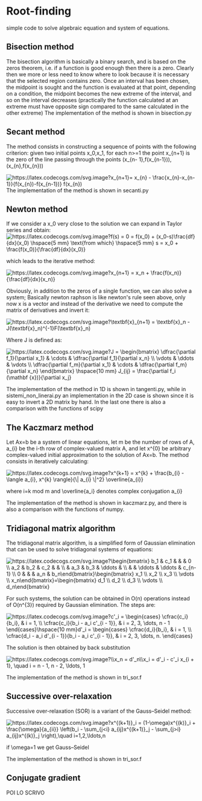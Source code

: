 # Root-finding
simple code to solve algebraic equation and system of equations.

## Bisection method
The bisection algorithm is basically a binary search, and is based on the zeros theorem, i.e. if a function is good enough then there is a zero. Clearly then we more or less need to know where to look because it is necessary that the selected region contains zero. Once an interval has been chosen, the midpoint is sought and the function is evaluated at that point, depending on a condition, the midpoint becomes the new extreme of the interval, and so on the interval decreases (practically the function calculated at an extreme must have opposite sign compared to the same calculated in the other extreme)
The implementation of the method is shown in bisection.py

## Secant method
The method consists in constructing a sequence of points with the following criterion: given two initial points x_0,x_1, for each n>=1 the point x_{n+1} is the zero of the line passing through the points (x_{n- 1},f(x_{n-1})),(x_{n},f(x_{n}))

<img src="https://latex.codecogs.com/svg.image?x_{n&plus;1}=&space;x_{n}&space;-&space;\frac{x_{n}-x_{n-1}}{f(x_{n})-f(x_{n-1})}&space;f(x_{n})" title="https://latex.codecogs.com/svg.image?x_{n+1}= x_{n} - \frac{x_{n}-x_{n-1}}{f(x_{n})-f(x_{n-1})} f(x_{n})" />
The implementation of the method is shown in secanti.py


## Newton method
If we consider a x_0 very close to the solution we can expand in Taylor series and obtain:
<img src="https://latex.codecogs.com/svg.image?f(s)&space;=&space;0&space;=&space;f(x_0)&space;&plus;&space;(x_0-s)\frac{df}{dx}(x_0)&space;\hspace{5&space;mm}&space;\text{from&space;which}&space;\hspace{5&space;mm}&space;s&space;=&space;x_0&space;&plus;&space;\frac{f(x_0)}{\frac{df}{dx}(x_0)}" title="https://latex.codecogs.com/svg.image?f(s) = 0 = f(x_0) + (x_0-s)\frac{df}{dx}(x_0) \hspace{5 mm} \text{from which} \hspace{5 mm} s = x_0 + \frac{f(x_0)}{\frac{df}{dx}(x_0)}" />

which leads to the iterative method:

<img src="https://latex.codecogs.com/svg.image?x_{n&plus;1}&space;=&space;x_n&space;&plus;&space;\frac{f(x_n)}{\frac{df}{dx}(x_n)}" title="https://latex.codecogs.com/svg.image?x_{n+1} = x_n + \frac{f(x_n)}{\frac{df}{dx}(x_n)}" />

Obviously, in addition to the zeros of a single function, we can also solve a system; Basically newton raphson is like newton's rule seen above, only now x is a vector and instead of the derivative we need to compute the matrix of derivatives and invert it:

<img src="https://latex.codecogs.com/svg.image?\textbf{x}_{n&plus;1}&space;=&space;\textbf{x}_n&space;-&space;J(\textbf{x}_n)^{-1}F(\textbf{x}_n)" title="https://latex.codecogs.com/svg.image?\textbf{x}_{n+1} = \textbf{x}_n - J(\textbf{x}_n)^{-1}F(\textbf{x}_n)" />

Where J is defined as:

<img src="https://latex.codecogs.com/svg.image?J&space;=&space;\begin{bmatrix}&space;\dfrac{\partial&space;f_1}{\partial&space;x_1}&space;&&space;\cdots&space;&&space;\dfrac{\partial&space;f_1}{\partial&space;x_n}&space;\\&space;\vdots&space;&&space;\ddots&space;&&space;\vdots&space;\\&space;\dfrac{\partial&space;f_m}{\partial&space;x_1}&space;&&space;\cdots&space;&&space;\dfrac{\partial&space;f_m}{\partial&space;x_n}&space;&space;\end{bmatrix}&space;\hspace{10&space;mm}&space;J_{ij}&space;=&space;\frac{\partial&space;f_i&space;(\mathbf&space;{x})}{\partial&space;x_j}" title="https://latex.codecogs.com/svg.image?J = \begin{bmatrix} \dfrac{\partial f_1}{\partial x_1} & \cdots & \dfrac{\partial f_1}{\partial x_n} \\ \vdots & \ddots & \vdots \\ \dfrac{\partial f_m}{\partial x_1} & \cdots & \dfrac{\partial f_m}{\partial x_n} \end{bmatrix} \hspace{10 mm} J_{ij} = \frac{\partial f_i (\mathbf {x})}{\partial x_j}" />

The implementation of the method in 1D is shown in tangenti.py, while in sistemi_non_linerai.py an implementation in the 2D case is shown since it is easy to invert a 2D matrix by hand. In the last one there is also a comparison with the functions of scipy

## The Kaczmarz method

Let Ax=b be a system of linear equations, let m be the number of rows of A, a_{i} be the i-th row of complex-valued matrix A, and let x^{0} be arbitrary complex-valued initial approximation to the solution of Ax=b. The method consists in iteratively calculating:

<img src="https://latex.codecogs.com/svg.image?x^{k&plus;1}&space;=&space;x^{k}&space;&plus;&space;\frac{b_{i}&space;-&space;\langle&space;a_{i},&space;x^{k}&space;\rangle}{\|&space;a_{i}&space;\|^2}&space;\overline{a_{i}}" title="https://latex.codecogs.com/svg.image?x^{k+1} = x^{k} + \frac{b_{i} - \langle a_{i}, x^{k} \rangle}{\| a_{i} \|^2} \overline{a_{i}}" />

where i=k mod m and \overline{a_i} denotes complex conjugation a_{i}

The implementation of the method is shown in kaczmarz.py, and there is also a comparison with the functions of numpy.

## Tridiagonal matrix algorithm
The tridiagonal matrix algorithm, is a simplified form of Gaussian elimination that can be used to solve tridiagonal systems of equations:

<img src="https://latex.codecogs.com/svg.image?\begin{bmatrix}&space;&space;&space;b_1&space;&&space;c_1&space;&&space;&space;&space;&space;&space;&space;&space;&space;&&space;&space;&space;&space;&space;&space;&space;&space;&&space;&space;0&space;&space;&space;&space;&space;&space;\\&space;&space;&space;a_2&space;&&space;b_2&space;&&space;c_2&space;&space;&space;&space;&&space;&space;&space;&space;&space;&space;&space;&space;&&space;&space;&space;&space;&space;&space;&space;&space;&space;\\&space;&space;&space;&space;&space;&space;&space;&&space;a_3&space;&&space;b_3&space;&space;&space;&space;&&space;\ddots&space;&&space;&space;&space;&space;&space;&space;&space;&space;&space;\\&space;&space;&space;&space;&space;&space;&space;&&space;&space;&space;&space;&space;&&space;\ddots&space;&&space;\ddots&space;&&space;c_{n-1}&space;\\&space;&space;&space;0&space;&space;&space;&&space;&space;&space;&space;&space;&&space;&space;&space;&space;&space;&space;&space;&space;&&space;a_n&space;&space;&space;&space;&&space;b_n\end{bmatrix}\begin{bmatrix}&space;&space;&space;x_1&space;&space;&space;&space;\\&space;&space;&space;x_2&space;&space;&space;&space;\\&space;&space;&space;x_3&space;&space;&space;&space;\\&space;&space;&space;\vdots&space;\\&space;&space;&space;x_n\end{bmatrix}=\begin{bmatrix}&space;&space;&space;d_1&space;&space;&space;&space;\\&space;&space;&space;d_2&space;&space;&space;&space;\\&space;&space;&space;d_3&space;&space;&space;&space;\\&space;&space;&space;\vdots&space;\\&space;&space;&space;d_n\end{bmatrix}" title="https://latex.codecogs.com/svg.image?\begin{bmatrix} b_1 & c_1 & & & 0 \\ a_2 & b_2 & c_2 & & \\ & a_3 & b_3 & \ddots & \\ & & \ddots & \ddots & c_{n-1} \\ 0 & & & a_n & b_n\end{bmatrix}\begin{bmatrix} x_1 \\ x_2 \\ x_3 \\ \vdots \\ x_n\end{bmatrix}=\begin{bmatrix} d_1 \\ d_2 \\ d_3 \\ \vdots \\ d_n\end{bmatrix}" />

For such systems, the solution can be obtained in O(n) operations instead of O(n^{3}) required by Gaussian elimination. 
The steps are:

<img src="https://latex.codecogs.com/svg.image?c'_i&space;=&space;\begin{cases}&space;&space;\cfrac{c_i}{b_i},&space;&space;&space;&space;&space;&space;&space;&space;&space;&space;&space;&space;&space;&space;&space;&space;&space;&space;&&space;i&space;=&space;1,&space;\\&space;&space;\cfrac{c_i}{b_i&space;-&space;a_i&space;c'_{i&space;-&space;1}},&space;&&space;i&space;=&space;2,&space;3,&space;\dots,&space;n&space;-&space;1&space;\end{cases}\hspace{10&space;mm}d'_i&space;=&space;\begin{cases}&space;&space;\cfrac{d_i}{b_i},&space;&space;&space;&space;&space;&space;&space;&space;&space;&space;&space;&space;&space;&space;&space;&space;&space;&space;&space;&space;&space;&space;&space;&space;&space;&space;&space;&space;&space;&space;&space;&space;&space;&space;&space;&&space;i&space;=&space;1,&space;\\&space;&space;\cfrac{d_i&space;-&space;a_i&space;d'_{i&space;-&space;1}}{b_i&space;-&space;a_i&space;c'_{i&space;-&space;1}},&space;&&space;i&space;=&space;2,&space;3,&space;\dots,&space;n.&space;\end{cases}" title="https://latex.codecogs.com/svg.image?c'_i = \begin{cases} \cfrac{c_i}{b_i}, & i = 1, \\ \cfrac{c_i}{b_i - a_i c'_{i - 1}}, & i = 2, 3, \dots, n - 1 \end{cases}\hspace{10 mm}d'_i = \begin{cases} \cfrac{d_i}{b_i}, & i = 1, \\ \cfrac{d_i - a_i d'_{i - 1}}{b_i - a_i c'_{i - 1}}, & i = 2, 3, \dots, n. \end{cases}" />

The solution is then obtained by back substitution

<img src="https://latex.codecogs.com/svg.image?\\x_n&space;=&space;d'_n\\x_i&space;=&space;d'_i&space;-&space;c'_i&space;x_{i&space;&plus;&space;1},&space;\quad&space;i&space;=&space;n&space;-&space;1,&space;n&space;-&space;2,&space;\ldots,&space;1" title="https://latex.codecogs.com/svg.image?\\x_n = d'_n\\x_i = d'_i - c'_i x_{i + 1}, \quad i = n - 1, n - 2, \ldots, 1" />

The implementation of the method is shown in tri_sor.f

## Successive over-relaxation 
Successive over-relaxation (SOR) is a variant of the Gauss–Seidel method:

<img src="https://latex.codecogs.com/svg.image?x^{(k&plus;1)}_i&space;&space;=&space;(1-\omega)x^{(k)}_i&space;&plus;&space;\frac{\omega}{a_{ii}}&space;\left(b_i&space;-&space;\sum_{j<i}&space;a_{ij}x^{(k&plus;1)}_j&space;-&space;\sum_{j>i}&space;a_{ij}x^{(k)}_j&space;\right),\quad&space;i=1,2,\ldots,n&space;" title="https://latex.codecogs.com/svg.image?x^{(k+1)}_i = (1-\omega)x^{(k)}_i + \frac{\omega}{a_{ii}} \left(b_i - \sum_{j<i} a_{ij}x^{(k+1)}_j - \sum_{j>i} a_{ij}x^{(k)}_j \right),\quad i=1,2,\ldots,n " />

if \omega=1 we get Gauss–Seidel

The implementation of the method is shown in tri_sor.f

## Conjugate gradient

POI LO SCRIVO
